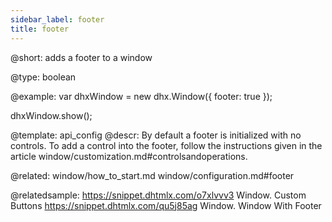 ```yaml
---
sidebar_label: footer
title: footer
---          
```


@short: 
adds a footer to a window




@type: boolean

@example: 
var dhxWindow = new dhx.Window({
    footer: true
});

dhxWindow.show();


@template:	api_config
@descr: 
By default a footer is initialized with no controls. To add a control into the footer, follow the instructions given in the article window/customization.md#controlsandoperations.

@related: window/how_to_start.md
window/configuration.md#footer

@relatedsample: 
https://snippet.dhtmlx.com/o7xlvvv3	Window. Custom Buttons
https://snippet.dhtmlx.com/qu5j85ag	Window. Window With Footer